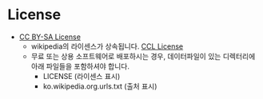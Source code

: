 # License
- [CC BY-SA License](http://creativecommons.org/licenses/by-sa/3.0/deed.ko)
  - wikipedia의 라이센스가 상속됩니다. [CCL License](http://creativecommons.org/licenses/by-sa/3.0/deed.ko)
  - 무료 또는 상용 소프트웨어로 배포하시는 경우, 데이터파일이 있는 디렉터리에 아래 파일들을 포함하셔야 합니다.
    - LICENSE (라이센스 표시)
    - ko.wikipedia.org.urls.txt (출처 표시)
